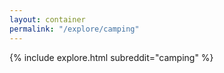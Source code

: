 ```yaml
---
layout: container
permalink: "/explore/camping"
---
```


<link rel="stylesheet" type="text/css" href="/static/css/explore.css">
{% include explore.html subreddit="camping" %}
